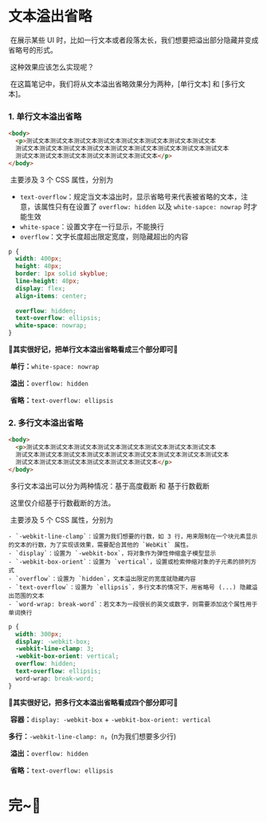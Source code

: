 # 文本溢出省略

​	在展示某些 UI 时，比如一行文本或者段落太长，我们想要把溢出部分隐藏并变成省略号的形式。

​	这种效果应该怎么实现呢？

​	在这篇笔记中，我们将从文本溢出省略效果分为两种，[单行文本] 和 [多行文本]。

### 1. 单行文本溢出省略

```html
<body>
  <p>测试文本测试文本测试文本测试文本测试文本测试文本测试文本测试文本
  测试文本测试文本测试文本测试文本测试文本测试文本测试文本测试文本测试文本
  测试文本测试文本测试文本测试文本测试文本测试文本</p>
</body>
```

​	主要涉及 3 个 CSS 属性，分别为

 - `text-overflow`：规定当文本溢出时，显示省略号来代表被省略的文本，注意，该属性只有在设置了 `overflow: hidden` 以及 `white-sapce: nowrap` 时才能生效
 - `white-space`：设置文字在一行显示，不能换行
 - `overflow`：文字长度超出限定宽度，则隐藏超出的内容

```css
p {
  width: 400px;
  height: 40px;
  border: 1px solid skyblue;
  line-height: 40px;
  display: flex;
  align-items: center;
  
  overflow: hidden;
  text-overflow: ellipsis;
  white-space: nowrap;
}
```

​	**💖其实很好记，把单行文本溢出省略看成三个部分即可💖**

​	**单行：**`white-space: nowrap`

​	**溢出：**`overflow: hidden`

​	**省略：**`text-overflow: ellipsis`

### 2. 多行文本溢出省略

```html
<body>
  <p>测试文本测试文本测试文本测试文本测试文本测试文本测试文本测试文本
  测试文本测试文本测试文本测试文本测试文本测试文本测试文本测试文本测试文本
  测试文本测试文本测试文本测试文本测试文本测试文本</p>
</body>
```

​	多行文本溢出可以分为两种情况：基于高度截断 和 基于行数截断

​	这里仅介绍基于行数截断的方法。

​	主要涉及 5 个 CSS 属性，分别为

	- `-webkit-line-clamp`：设置为我们想要的行数，如 3 行，用来限制在一个块元素显示的文本的行数，为了实现该效果，需要配合其他的 `WebKit` 属性。
	- `display`：设置为 `-webkit-box`，将对象作为弹性伸缩盒子模型显示
	- `-webkit-box-orient`：设置为 `vertical`，设置或检索伸缩对象的子元素的排列方式
	- `overflow`：设置为 `hidden`，文本溢出限定的宽度就隐藏内容
	- `text-overflow`：设置为 `ellipsis`，多行文本的情况下，用省略号 (...) 隐藏溢出范围的文本
	- `word-wrap: break-word`：若文本为一段很长的英文或数字，则需要添加这个属性用于单词换行

```css
p {
  width: 300px;
  display: -webkit-box;
  -webkit-line-clamp: 3;
  -webkit-box-orient: vertical;
  overflow: hidden;
  text-overflow: ellipsis;
  word-wrap: break-word;
}
```

​	**💖其实很好记，把多行文本溢出省略看成四个部分即可💖**

​	**容器：**`display: -webkit-box` + `-webkit-box-orient: vertical`

​	**多行：**`-webkit-line-clamp: n`，(n为我们想要多少行)

​	**溢出：**`overflow: hidden`

​	**省略：**`text-overflow: ellipsis`



# 完~🎉

